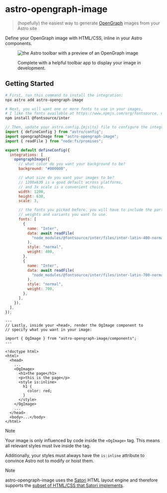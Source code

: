 # astro-opengraph-image

> (hopefully) the easiest way to generate [OpenGraph](https://ogp.me/) images from your Astro site

Define your OpenGraph image with HTML/CSS, inline in your Astro components.

<figure>

![the Astro toolbar with a preview of an OpenGraph image](https://github.com/user-attachments/assets/b7719263-3d48-484a-a30f-43c91cceac90)

<figcaption>
Complete with a helpful toolbar app to display your image in development.
</figcaption>

</figure>

## Getting Started

```sh
# First, run this command to install the integration:
npx astro add astro-opengraph-image

# Next, you will want one or more fonts to use in your images,
# I like the fonts available at https://www.npmjs.com/org/fontsource, e.g.:
npm install @fontsource/inter
```

```javascript
// Then, update your astro.config.{mjs|ts} file to configure the integration:
import { defineConfig } from "astro/config";
import opengraphImage from "astro-opengraph-image";
import { readFile } from "node:fs/promises";

export default defineConfig({
  integrations: [
    opengraphImage({
      // what color do you want your background to be?
      background: "#000000",

      // what size do you want your images to be?
      // 1200x630 is a good default across platforms,
      // and 3x scale is a convenient choice.
      width: 1200,
      height: 630,
      scale: 3,

      // the fonts you picked before. you will have to include the particular
      // weights and variants you want to use.
      fonts: [
        {
          name: "Inter",
          data: await readFile(
            "node_modules/@fontsource/inter/files/inter-latin-400-normal.woff",
          ),
          style: "normal",
          weight: 400,
        },
        {
          name: "Inter",
          data: await readFile(
            "node_modules/@fontsource/inter/files/inter-latin-700-normal.woff",
          ),
          style: "normal",
          weight: 700,
        },
      ],
    }),
  ],
});
```

```astro
---
// Lastly, inside your <head>, render the OgImage component to
// specify what you want in your image:

import { OgImage } from "astro-opengraph-image/components";
---

<!doctype html>
<html>
  <head>
    ...
    <OgImage>
      <h1>the page</h1>
      <p>this is the page</p>
      <style is:inline>
        h1 {
          color: red;
        }
      </style>
    </OgImage>
    ...
  </head>
  <body>...</body>
</html>
```

> [!NOTE]
>
> Your image is only influenced by code inside the `<OgImage>` tag.
> This means all relevant styles must live inside the tag.
>
> Additionally, your styles must always have the `is:inline` attribute to convince Astro
> not to modify or hoist them.

> [!NOTE]
>
> astro-opengraph-image uses the [Satori](https://github.com/vercel/satori/) HTML layout engine
> and therefore supports the [subset of HTML/CSS that Satori implements](https://github.com/vercel/satori/blob/main/README.md#css).
